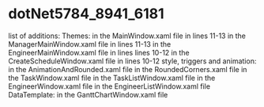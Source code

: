 # dotNet5784_8941_6181
list of additions:
	Themes:
		in the MainWindow.xaml file in lines 11-13
		in the ManagerMainWindow.xaml file in lines 11-13
		in the EngineerMainWindow.xaml file in lines lines 10-12
		in the CreateScheduleWindow.xaml file in lines 10-12
	style, triggers and animation:
		in the AnimationAndRounded.xaml file
		in the RoundedCorners.xaml file
		in the TaskWindow.xaml file
		in the TaskListWindow.xaml file
		in the EngineerWindow.xaml file
		in the EngineerListWindow.xaml file
	DataTemplate:
		in the GanttChartWindow.xaml file


